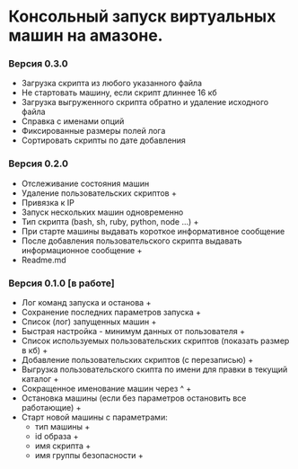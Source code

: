 # Консольный запуск виртуальных машин на амазоне.

### Версия 0.3.0

   - Загрузка скрипта из любого указанного файла
   - Не стартовать машину, если скрипт длиннее 16 кб
   - Загрузка выгруженного скрипта обратно и удаление исходного файла
   - Справка с именами опций
   - Фиксированные размеры полей лога
   - Сортировать скрипты по дате добавления



### Версия 0.2.0

   - Отслеживание состояния машин
   - Удаление пользовательских скриптов +
   - Привязка к IP
   - Запуск нескольких машин одновременно
   - Тип скрипта (bash, sh, ruby, python, node ...) +
   - При старте машины выдавать короткое информативное сообщение
   - После добавления пользовательского скрипта выдавать информационное сообщение +
   - Readme.md

### Версия 0.1.0 [в работе]
       
   - Лог команд запуска и останова +
   - Сохранение последних параметров запуска +
   - Список (лог) запущенных машин +
   - Быстрая настройка - минимум данных от пользователя + 
   - Список используемых пользовательских скриптов (показать размер в кб) +
   - Добавление пользовательских скриптов (с перезаписью) +
   - Выгрузка пользовательского скипта по имени для правки в текущий каталог +
   - Сокращенное именование машин через ^ +
   - Остановка машины (если без параметров остановить все работающие) +
   - Старт новой машины с параметрами: 
     - тип машины  +
     - id образа   +
     - имя скрипта +
     - имя группы безопасности +
